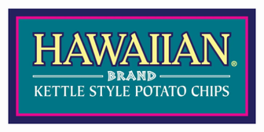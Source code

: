 ![shiny-corporate-logo](https://github.com/Hawaiian-Kettle-Chips/.github/blob/main/images/download.png?raw=true)
